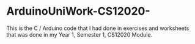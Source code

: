 # ArduinoUniWork-CS12020-
This is the C / Arduino code that I had done in exercises and worksheets that was done in my Year 1, Semester 1, CS12020 Module. 
